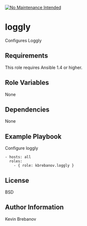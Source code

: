 [![No Maintenance Intended](http://unmaintained.tech/badge.svg)](http://unmaintained.tech/)

loggly
======

Configures Loggly

Requirements
------------

This role requires Ansible 1.4 or higher.

Role Variables
--------------

None

Dependencies
------------

None

Example Playbook
----------------

Configure loggly
```
- hosts: all
  roles:
    - { role: kbrebanov.loggly }
```

License
-------

BSD

Author Information
------------------

Kevin Brebanov
